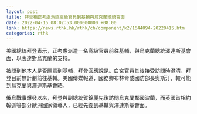 ```yaml
---
layout: post
title: 拜登稱正考慮派遣高級官員到基輔與烏克蘭總統會面
date: 2022-04-15 08:02:53.000000000 +08:00
link: https://news.rthk.hk/rthk/ch/component/k2/1644094-20220415.htm
categories: rthk
---
```


美國總統拜登表示，正考慮派遣一名高級官員前往基輔，與烏克蘭總統澤連斯基會面，以表達對烏克蘭的支持。

被問到他本人是否願意到基輔，拜登回應說是。白宮官員其後接受訪問時澄清，拜登目前無計劃前往基輔。美國傳媒報道，國務卿布林肯或國防部長奧斯汀，較可能到烏克蘭與澤連斯基會晤。

俄烏戰事爆發以來，拜登與副總統賀錦麗先後訪問烏克蘭鄰國波蘭，而英國首相約翰遜等部分歐洲國家領導人，已經先後到基輔與澤連斯基會面。
